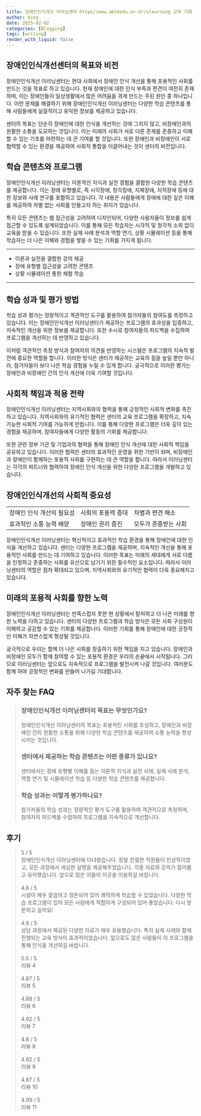 ```yaml
---
title: 장애인인식개선 이러닝센터 https//www.ableedu.or.kr/elearning 교육 기회
author: bing
date: 2025-02-02
categories: [Blogging]
tags: [writing]
render_with_liquid: false
---
```



<h2 id='장애인인식개선센터의 목표와 비전'>장애인인식개선센터의 목표와 비전</h2>

<p>장애인인식개선 이러닝센터는 현대 사회에서 장애인 인식 개선을 통해 포용적인 사회를 만드는 것을 목표로 하고 있습니다. 현재 장애인에 대한 인식 부족과 편견이 여전히 존재하며, 이는 장애인들이 일상생활에서 많은 어려움을 겪게 만드는 주된 원인 중 하나입니다. 이런 문제를 해결하기 위해 장애인인식개선 이러닝센터는 다양한 학습 콘텐츠를 통해 사람들에게 실질적이고 유익한 정보를 제공하고 있습니다.</p>

<p>센터의 목표는 단순히 장애인에 대한 인식을 개선하는 것에 그치지 않고, 비장애인과의 원활한 소통을 도모하는 것입니다. 이는 미래의 사회가 서로 다른 존재를 존중하고 이해할 수 있는 기초를 마련하는 데 큰 기여를 할 것입니다. 또한 장애인과 비장애인이 서로 협력할 수 있는 환경을 제공하여 사회적 통합을 이끌어내는 것이 센터의 비전입니다.</p>

<h2 id='학습 콘텐츠와 프로그램'>학습 콘텐츠와 프로그램</h2>

<p>장애인인식개선 이러닝센터는 이론적인 지식과 실전 경험을 결합한 다양한 학습 콘텐츠를 제공합니다. 이는 장애 유형별로, 즉 시각장애, 청각장애, 지체장애, 지적장애 등에 대한 정보와 사례 연구를 포함하고 있습니다. 각 내용은 사람들에게 장애에 대한 깊은 이해를 제공하여 차별 없는 사회를 만들고자 하는 취지가 있습니다.</p>

<p>특히 모든 콘텐츠는 웹 접근성을 고려하여 디자인되어, 다양한 사용자들이 정보를 쉽게 접근할 수 있도록 설계되었습니다. 이를 통해 모든 학습자는 시각적 및 청각적 소외 없이 교육을 받을 수 있습니다. 또한 실제 사례 분석과 역할 연기, 상황 시뮬레이션 등을 통해 학습자는 더 나은 이해와 경험을 쌓을 수 있는 기회를 가지게 됩니다.</p>

<hr />

<ul>
    <li>이론과 실전을 결합한 강의 제공</li>
    <li>장애 유형별 접근성을 고려한 콘텐츠</li>
    <li>상황 시뮬레이션 통한 체험 학습</li>
</ul>

<hr />

<h2 id='학습 성과 및 평가 방법'>학습 성과 및 평가 방법</h2>

<p>학습 성과 평가는 정량적이고 객관적인 도구를 활용하여 참가자들의 참여도를 측정하고 있습니다. 이는 장애인인식개선 이러닝센터가 제공하는 프로그램의 효과성을 입증하고, 지속적인 개선을 위한 정보를 제공합니다. 또한 수시로 참여자들의 피드백을 수집하여 프로그램을 개선하는 데 반영하고 있습니다.</p>

<p>이처럼 객관적인 측정 방식과 참여자의 의견을 반영하는 시스템은 프로그램의 지속적 발전에 중요한 역할을 합니다. 이러한 방식은 센터가 제공하는 교육의 질을 높일 뿐만 아니라, 참가자들이 보다 나은 학습 경험을 누릴 수 있게 합니다. 궁극적으로 이러한 평가는 장애인과 비장애인 간의 인식 개선에 더욱 기여할 것입니다.</p>

<h2 id='사회적 책임과 적용 전략'>사회적 책임과 적용 전략</h2>

<p>장애인인식개선 이러닝센터는 지역사회와의 협력을 통해 긍정적인 사회적 변화를 촉진하고 있습니다. 지역사회와의 유기적인 협력은 센터의 교육 프로그램을 확장하고, 지속 가능한 사회적 기여를 가능하게 만듭니다. 이를 통해 다양한 프로그램은 더욱 깊이 있는 경험을 제공하며, 참여자들에게 다양한 활동의 기회를 제공합니다.</p>

<p>또한 관련 정부 기관 및 기업과의 협력을 통해 장애인 인식 개선에 대한 사회적 책임을 공유하고 있습니다. 이러한 협력은 센터의 효과적인 운영을 위한 기반이 되며, 비장애인과 장애인이 함께하는 포용적 사회를 구현하는 데 큰 역할을 합니다. 따라서 이러닝센터는 각각의 파트너와 협력하여 장애인 인식 개선을 위한 다양한 프로그램을 개발하고 있습니다.</p>

<h2 id='장애인인식개선의 사회적 중요성'>장애인인식개선의 사회적 중요성</h2>

<table>
    <tr>
        <td>장애인 인식 개선의 필요성</td>
        <td>사회의 포용력 증대</td>
        <td>차별과 편견 해소</td>
    </tr>
    <tr>
        <td>효과적인 소통 능력 배양</td>
        <td>장애인 권리 증진</td>
        <td>모두가 존중받는 사회</td>
    </tr>
</table>

<p>장애인인식개선 이러닝센터는 혁신적이고 효과적인 학습 환경을 통해 장애인에 대한 인식을 개선하고 있습니다. 센터는 다양한 프로그램을 제공하며, 지속적인 개선을 통해 포용적인 사회를 만드는 데 기여하고 있습니다. 이러한 목표는 미래의 세대에게 서로 다름을 인정하고 존중하는 사회를 유산으로 남기기 위한 필수적인 요소입니다. 따라서 이러닝센터의 역할은 점차 확대되고 있으며, 지역사회와의 유기적인 협력이 더욱 중요해지고 있습니다.</p>

<h2 id='미래의 포용적 사회를 향한 노력'>미래의 포용적 사회를 향한 노력</h2>

<p>장애인인식개선 이러닝센터는 만족스럽지 못한 현 상황에서 탈피하고 더 나은 미래를 향한 노력을 다하고 있습니다. 센터의 다양한 프로그램과 학습 방식은 모든 사회 구성원이 이해하고 공감할 수 있는 기회를 제공합니다. 이러한 기회를 통해 장애인에 대한 긍정적인 이해가 자연스럽게 형성될 것입니다.</p>

<p>궁극적으로 우리는 함께 더 나은 사회를 창출하기 위한 책임을 지고 있습니다. 장애인과 비장애인 모두가 함께 참여할 수 있는 포용적 환경은 우리의 손끝에서 시작됩니다. 그러므로 이러닝센터는 앞으로도 지속적으로 프로그램을 발전시켜 나갈 것입니다. 여러분도 함께 하여 긍정적인 변화를 만들어 나가길 기대합니다.</p>


<h2 id='자주_찾는_FAQ'>자주 찾는 FAQ</h2>
<div itemscope="" itemtype="https://schema.org/FAQPage"> 
<blockquote> 
<div itemscope="" itemprop="mainEntity" itemtype="https://schema.org/Question"> 
<h3 itemprop="name">장애인인식개선 이러닝센터의 목표는 무엇인가요?</h3> 
<div itemscope="" itemprop="acceptedAnswer" itemtype="https://schema.org/Answer"> 
<span itemprop="text"> 
<p>장애인인식개선 이러닝센터의 목표는 포용적인 사회를 조성하고, 장애인과 비장애인 간의 원활한 소통을 위해 다양한 학습 콘텐츠를 제공하여 소통 능력을 향상시키는 것입니다.</p> 
</span> 
</div> 
</div> 

<div itemscope="" itemprop="mainEntity" itemtype="https://schema.org/Question"> 
<h3 itemprop="name">센터에서 제공하는 학습 콘텐츠는 어떤 종류가 있나요?</h3> 
<div itemscope="" itemprop="acceptedAnswer" itemtype="https://schema.org/Answer"> 
<span itemprop="text"> 
<p>센터에서는 장애 유형별 이해를 돕는 이론적 지식과 실전 사례, 실제 사례 분석, 역할 연기 및 시뮬레이션 학습 등 다양한 학습 콘텐츠를 제공합니다.</p> 
</span> 
</div> 
</div>

<div itemscope="" itemprop="mainEntity" itemtype="https://schema.org/Question"> 
<h3 itemprop="name">학습 성과는 어떻게 평가하나요?</h3> 
<div itemscope="" itemprop="acceptedAnswer" itemtype="https://schema.org/Answer"> 
<span itemprop="text"> 
<p>참가자들의 학습 성과는 정량적인 평가 도구를 활용하여 객관적으로 측정하며, 참여자의 피드백을 수렴하여 프로그램을 지속적으로 개선합니다.</p> 
</span> 
</div> 
</div> 
</blockquote> 
</div>
<h2 id='후기'>후기</h2>
<div itemscope itemtype="https://schema.org/Product">
  <blockquote>
  <div itemprop="review" itemscope itemtype="https://schema.org/Review">
      <div itemprop="reviewRating" itemscope itemtype="https://schema.org/Rating"> <span itemprop="ratingValue">5</span> / <span itemprop="bestRating">5</span> </div>
      <span itemprop="reviewBody">장애인인식개선 이러닝센터에 다녀왔습니다. 정말 친절한 직원들이 인상적이었고, 모든 과정에서 세심한 설명을 제공해주었습니다. 각종 자료와 강의가 흥미롭고 유익했습니다. 앞으로 많은 이들이 이곳을 이용하길 바랍니다.</span>
  </div>
  <br>
  <div itemprop="review" itemscope itemtype="https://schema.org/Review">
      <div itemprop="reviewRating" itemscope itemtype="https://schema.org/Rating"> <span itemprop="ratingValue">4.8</span> / <span itemprop="bestRating">5</span> </div>
      <span itemprop="reviewBody">시설이 매우 깔끔하고 정돈되어 있어 쾌적하게 학습할 수 있었습니다. 다양한 학습 프로그램이 있어 모든 사람에게 적합하게 구성되어 있어 좋았습니다. 다시 방문하고 싶어요!</span>
  </div>
  <br>
  <div itemprop="review" itemscope itemtype="https://schema.org/Review">
      <div itemprop="reviewRating" itemscope itemtype="https://schema.org/Rating"> <span itemprop="ratingValue">4.9</span> / <span itemprop="bestRating">5</span> </div>
      <span itemprop="reviewBody">상담 과정에서 제공된 다양한 자료가 매우 유용했습니다. 특히 실제 사례와 함께 진행되는 교육 방식이 효과적이었습니다. 앞으로도 많은 사람들이 이 프로그램을 통해 인식을 개선하길 바랍니다.</span>
  </div>
  <br>
  <div itemprop="review" itemscope itemtype="https://schema.org/Review">
      <div itemprop="reviewRating" itemscope itemtype="https://schema.org/Rating"> <span itemprop="ratingValue">5.0</span> / <span itemprop="bestRating">5</span> </div>
      <span itemprop="reviewBody">리뷰 4</span>
  </div>
  <br>
  <div itemprop="review" itemscope itemtype="https://schema.org/Review">
      <div itemprop="reviewRating" itemscope itemtype="https://schema.org/Rating"> <span itemprop="ratingValue">4.87</span> / <span itemprop="bestRating">5</span> </div>
      <span itemprop="reviewBody">리뷰 5</span>
  </div>
  <br>
  <div itemprop="review" itemscope itemtype="https://schema.org/Review">
      <div itemprop="reviewRating" itemscope itemtype="https://schema.org/Rating"> <span itemprop="ratingValue">4.88</span> / <span itemprop="bestRating">5</span> </div>
      <span itemprop="reviewBody">리뷰 6</span>
  </div>
  <br>
  <div itemprop="review" itemscope itemtype="https://schema.org/Review">
      <div itemprop="reviewRating" itemscope itemtype="https://schema.org/Rating"> <span itemprop="ratingValue">4.92</span> / <span itemprop="bestRating">5</span> </div>
      <span itemprop="reviewBody">리뷰 7</span>
  </div>
  <br>
  <div itemprop="review" itemscope itemtype="https://schema.org/Review">
      <div itemprop="reviewRating" itemscope itemtype="https://schema.org/Rating"> <span itemprop="ratingValue">4.8</span> / <span itemprop="bestRating">5</span> </div>
      <span itemprop="reviewBody">리뷰 8</span>
  </div>
  <br>
  <div itemprop="review" itemscope itemtype="https://schema.org/Review">
      <div itemprop="reviewRating" itemscope itemtype="https://schema.org/Rating"> <span itemprop="ratingValue">4.92</span> / <span itemprop="bestRating">5</span> </div>
      <span itemprop="reviewBody">리뷰 9</span>
  </div>
  <br>
  <div itemprop="review" itemscope itemtype="https://schema.org/Review">
      <div itemprop="reviewRating" itemscope itemtype="https://schema.org/Rating"> <span itemprop="ratingValue">4.87</span> / <span itemprop="bestRating">5</span> </div>
      <span itemprop="reviewBody">리뷰 10</span>
  </div>
  <br>
  <div itemprop="review" itemscope itemtype="https://schema.org/Review">
      <div itemprop="reviewRating" itemscope itemtype="https://schema.org/Rating"> <span itemprop="ratingValue">4.99</span> / <span itemprop="bestRating">5</span> </div>
      <span itemprop="reviewBody">리뷰 11</span>
  </div>
  </blockquote>
</div>
